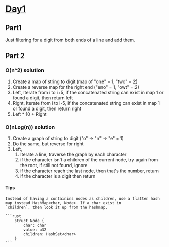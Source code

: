 # [Day1](https://adventofcode.com/2023/day/1/)

## Part1

Just filtering for a digit from both ends of a line and add them.

## Part 2

### O(n^2) solution

1. Create a map of string to digit (map of "one" = 1, "two" = 2)
2. Create a reverse map for the right end ("eno" = 1, "owt" = 2)
3. Left, Iterate from i to i+5, if the concatenated string can exist in map 1 or found a digit, then return left
4. Right, Iterate from i to i-5, if the concatenated string can exist in map 1 or found a digit, then return right
5. Left * 10 + Right

### O(nLog(n)) solution

1. Create a graph of string to digit ("o" -> "n" -> "e" = 1)
2. Do the same, but reverse for right
3. Left,
    1. Iterate a line, traverse the graph by each character
    2. if the character isn't a children of the current node, try again from the root, if still not found, ignore
    3. if the character reach the last node, then that's the number, return
    4. if the character is a digit then return

#### Tips
    Instead of having a containins nodes as children, use a flatten hash map instead HashMap<char, Node>. If a char exist in 
    `children`, then look it up from the hashmap.

    ```rust
        struct Node {
            char: char
            value: u32
            children: HashSet<char>
        }
    ```